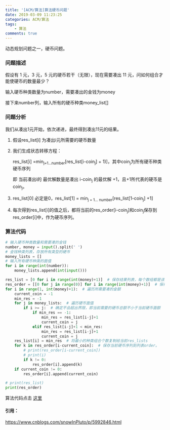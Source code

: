 ```yaml
---
title: '[ACM/算法]算法硬币问题'
date: 2019-03-09 11:23:25
categories: ACM/算法
tags:
	- 算法
comments: true
---
```


动态规划问题之一，硬币问题。

### 问题描述

假设有 1 元，3 元，5 元的硬币若干（无限），现在需要凑出 11 元，问如何组合才能使硬币的数量最少？

输入硬币种类数量为number，需要凑出的金钱为money

接下来number列，输入所有的硬币种类money_list[]

### 问题分析

我们从凑出1元开始，依次递进，最终得到凑出11元的结果。

1. 假设res_list[i] 为凑出i元所需要的硬币数量

2. 我们生成状态转移方程：

   res_list[i] =min<sub>j=1...number</sub>[res_list[i-coin<sub>j</sub>] + 1)]，其中coin<sub>j</sub>为所有硬币种类硬币序列

   即 当前凑出i的 最优解数量是凑出 i-coin<sub>j</sub> 的最优解 +1，且+1所代表的硬币是coin<sub>j</sub>。

3. res_list[0] 必定是0，res_list[1] = min<sub>j = 1... number</sub>[res_list[1-coin<sub>j</sub>] +1]

4. 每次得到res_list[i]的值之后，都将当前的res_order[i-coin<sub>j</sub>]和coin<sub>j</sub>保存到res_order[i]中，作为硬币序列。

### 算法代码

```python
# 输入硬币种类数量和需要凑的金钱
number, money = input().split(' ')
# 金钱种类列表，存放所有类型的硬币
money_lists = []
# 输入所有硬币种类的面值
for i in range(int(number)):
    money_lists.append(int(input()))

res_list = [0 for i in range(int(money)+1)]  # 保存结果列表，每个数组都是该情况最小的种类数量
res_order = [[0 for j in range(0)] for i in range(int(money)+1)]  # 保存结果序列，其中每一个数组都保存了一个该情况的最小硬币序列
for i in range(1, int(money)+1):  # 遍历所需要凑的金额
    current_coin = -1
    min_res = -1
    for j in money_lists:  # 遍历硬币面值
        if i >= j:  # 确定不会超出界限，即当前需要的硬币总额不小于当前硬币面额
            if min_res == -1:
                min_res = res_list[i-j]+1
                current_coin = j
            elif res_list[i-j]+1 < min_res:
                min_res = res_list[i-j]+1
                current_coin = j
    res_list[i] = min_res  # 将最小的种类组合个数复制给当前res_lists
    for k in res_order[i-current_coin]:  # 保存当前硬币序列到列表order。
        # print(res_order[i-current_coin])
        # print(i)
        if k != 0:
            res_order[i].append(k)
    if current_coin != 0:
        res_order[i].append(current_coin)

# print(res_list)
print(res_order)
```

算法代码点击 [这里](https://github.com/zkeenly/articles/blob/master/CoinsProblems.py)

#### 引用：

https://www.cnblogs.com/snowInPluto/p/5992846.html